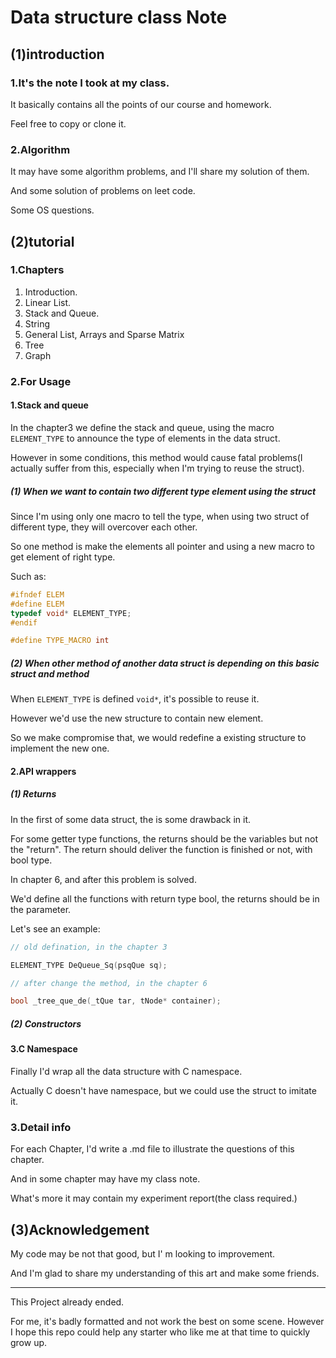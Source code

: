 # Data structure class Note

## (1)introduction
### 1.It's the note I took at my class. 
It basically contains all the points of our course and homework.

Feel free to copy or clone it.

### 2.Algorithm
It may have some algorithm problems, and I'll share my solution of them.

And some solution of problems on leet code.

Some OS questions.

## (2)tutorial
### 1.Chapters
1. Introduction.
2. Linear List.
3. Stack and Queue.
4. String
5. General List, Arrays and Sparse Matrix
6. Tree
7. Graph

### 2.For Usage

#### 1.Stack and queue

In the chapter3 we define the stack and queue, using the macro `ELEMENT_TYPE` to announce the type of elements in the data struct. 

However in some conditions, this method would cause fatal problems(I actually suffer from this, especially when I'm trying to reuse the struct).

##### (1) When we want to contain two different type element using the struct

Since I'm using only one macro to tell the type, when using two struct of different type, they will overcover each other.

So one method is make the elements all pointer and using a new macro to get element of right type.

Such as:

```c
#ifndef ELEM
#define ELEM
typedef void* ELEMENT_TYPE;
#endif

#define TYPE_MACRO int
```

##### (2) When other method of another data struct is depending on this basic struct and method

When `ELEMENT_TYPE` is defined `void*`, it's possible to reuse it.

However we'd use the new structure to contain new element.

So we make compromise that, we would redefine a existing structure to implement the new one.

#### 2.API wrappers

##### (1) Returns

In the first of some data struct, the is some drawback in it.

For some getter type functions, the returns should be the variables but not the "return". The return should deliver the function is finished or not, with bool type.

In chapter 6, and after this problem is solved.

We'd define all the functions with return type bool, the returns should be in the parameter.

Let's see an example:

```c
// old defination, in the chapter 3

ELEMENT_TYPE DeQueue_Sq(psqQue sq);

// after change the method, in the chapter 6

bool _tree_que_de(_tQue tar, tNode* container);
```

##### (2) Constructors

#### 3.C Namespace

Finally I'd wrap all the data structure with C namespace.

Actually C doesn't have namespace, but we could use the struct to imitate it.

### 3.Detail info
For each Chapter, I'd write a .md file to illustrate the questions of this chapter.

And in some chapter may have my class note.

What's more it may contain my experiment report(the class required.)

## (3)Acknowledgement
My code may be not that good, but I' m looking to improvement.

And I'm glad to share my understanding of this art and make some friends.

------

This Project already ended.

For me, it's badly  formatted and not work the best on some scene. However I hope this repo could help any starter who like me at that time to quickly grow up. 